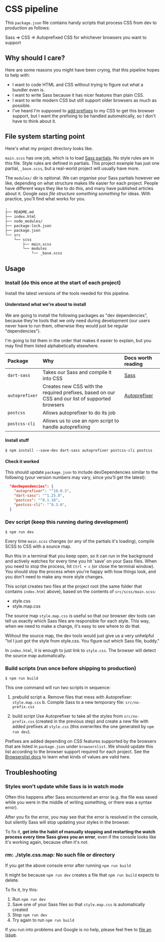 
<!--

HELLO AND WELCOME TO THE TODO
=============================

GUIDE PEOPLE THROUGH SETTING UP THEIR FIRST EVER PACKAGE.JSON
Because that is your audience here.

WTF IS THIS node_modules/ thingy? And why do I not want to commit it?

SHOW THEM WHAT SCRIPTS TO ADD IN.
They might have this "test" one already that they don't need just yet
Outline those in beautiful detail.

In the video you can be like "sayHi": "echo heeiiiii" to illustrate what scripts do

-->

# CSS pipeline

This `package.json` file contains handy scripts that process CSS from dev to production as follows:

Sass => CSS => Autoprefixed CSS for whichever browsers you want to support

## Why should I care?

Here are some reasons you might have been crying, that this pipeline hopes to help with:

- I want to code HTML and CSS without trying to figure out what a bundler even is.
- I want to write Sass because it has nicer features than plain CSS.
- I want to write modern CSS but still support older browsers as much as possible.
- I've heard I'm supposed to [add prefixes](https://autoprefixer.github.io/) to my CSS to get this browser support, but I want the prefixing to be handled automatically, so I don't have to think about it.

<!-- TODO: Will this code make me cry? Pre-requisite knowledge and installed node version -->

## File system starting point

Here's what my project directory looks like.

`main.scss` has one job, which is to load [Sass partials](https://sass-lang.com/guide#:~:text=A%20partial%20is%20a%20Sass,used%20with%20the%20%40use%20rule.). No style rules are in this file.
Style rules are defined in partials.
This project example has just one partial, `_base.scss`, but a real-world project will usually have more.

The `modules/` dir is optional. We can organise your Sass partials however we like, depending on what structure makes life easier for each project. People have different ways they like to do this, and many have published articles about it. Google *sass file structure something something* for ideas. With practice, you'll find what works for you.

```fs
.
├── README.md
├── index.html
├── node_modules/
├── package-lock.json
├── package.json
└── src
    └── scss
        ├── main.scss
        └── modules
            └── _base.scss
```

## Usage

### Install (do this once at the start of each project)

Install the latest versions of the tools needed for this pipeline.

#### Understand what we're about to install

We are going to install the following packages as "dev dependencies", because they're tools that we only need during development (our users never have to run them, otherwise they would just be regular "dependencies").

I'm going to list them in the order that makes it easier to explain, but you may find them listed alphabetically elsewhere.

| Package        | Why         | Docs worth reading |
| :------------- | :---------- | :----------------- |
| `dart-sass`    | Takes our Sass and compile it into CSS | [Sass](https://sass-lang.com/) |
| `autoprefixer` | Creates new CSS with the required prefixes, based on our CSS and our list of supported browsers | [Autoprefixer](https://github.com/postcss/autoprefixer/blob/master/README.md) |
| `postcss`      | Allows autoprefixer to do its job |
| `postcss-cli`  | Allows us to use an npm script to handle autoprefixing |

#### Install stuff

```console
$ npm install --save-dev dart-sass autoprefixer postcss-cli postcss
```

#### Check it worked

This should update `package.json` to include devDependencies similar to the following (your version numbers may vary, since you'll get the latest):

```json
  "devDependencies": {
    "autoprefixer": "^10.0.3",
    "dart-sass": "^1.25.0",
    "postcss": "^8.1.10",
    "postcss-cli": "^8.3.0",
  }
```

### Dev script (keep this running during development)

```console
$ npm run dev
```

Every time `main.scss` changes (or any of the partials it's loading), compile SCSS to CSS with a source map.

Run this in a terminal that you keep open, so it can run in the background and actively watches for every time you hit 'save' on your Sass files. When you need to stop the process, hit `Ctrl + c` (or close the terminal window). You should stop the process when you're happy with how things look, and you don't need to make any more style changes.

This script creates two files at the project root (the same folder that contains `index.html` above), based on the contents of `src/scss/main.scss`:

- style.css
- style.map.css

The source map `style.map.css` is useful so that our browser dev tools can tell us exactly which Sass files are responsible for each style. This way, when we need to make a change, it's easy to see where to do that.

Without the source map, the dev tools would just give us a very unhelpful "lol I just got the style from style.css. You figure out which Sass file, buddy."

In `index.html`, it is enough to just link to `style.css`. The browser will detect the source map automatically.

### Build scripts (run once before shipping to production)

```console
$ npm run build
```

This one command will run two scripts in sequence:

1. prebuild script
  a. Remove files that mess with Autoprefixer: `style.map.css`
  b. Compile Sass to a new temporary file: `src/no-prefix.css`

2. build script
  Use Autoprefixer to take all the styles from `src/no-prefix.css` (created in the previous step) and create a new file with added prefixes at `style.css` (this overwrites the one generated by `npm run dev`).

  Prefixes are added depending on CSS features supported by the browsers that are listed in `package.json` under `browserslist`. We should update this list according to the browser support required for each project. See the [Browserslist docs](https://github.com/browserslist/browserslist/blob/master/README.md) to learn what kinds of values are valid here.

  <!-- TODO: update build script to minify the output -->

## Troubleshooting

### Styles won't update while Sass is in watch mode

Often this happens after Sass encountered an error (e.g. the file was saved while you were in the middle of writing something, or there was a syntax error).

After you fix the error, you may see that the error is resolved in the console, but silently Sass will stop updating your styles in the browser.

To fix it, **get into the habit of manually stopping and restarting the watch process every time Sass gives you an error**, even if the console looks like it's working again, because often it's not.

### rm: ./style.css.map: No such file or directory
If you get the above console error after running ```npm run build```

It might be because ```npm run dev``` creates a file that ```npm run build``` expects to delete.
<!-- TODO: update build script to first check if files exist before attempting to remove them -->

To fix it, try this:

1. Run ```npm run dev```
2. Save one of your Sass files so that `style.map.css` is automatically created
3. Stop ```npm run dev```
4. Try again to run ```npm run build```

If you run into problems and Google is no help, please feel free to [file an issue](https://docs.github.com/en/free-pro-team@latest/github/managing-your-work-on-github/creating-an-issue).
